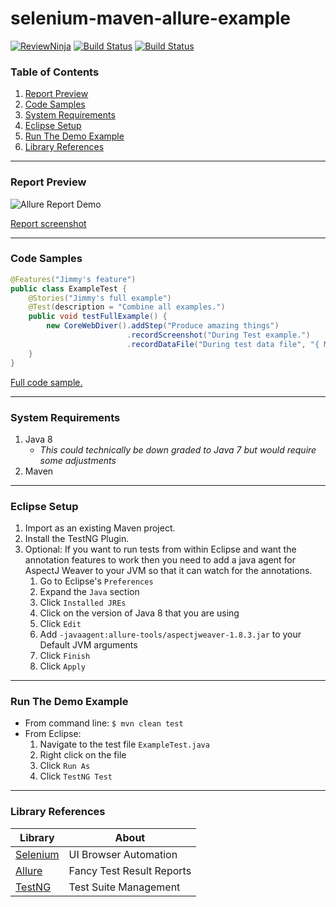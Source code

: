# selenium-maven-allure-example 
[![ReviewNinja](https://app.review.ninja/53761193/badge)](https://app.review.ninja/jzeisweiss/selenium-maven-allure-example)
[![Build Status](https://travis-ci.org/jzeisweiss/selenium-maven-allure-example.svg?branch=develop)](https://travis-ci.org/jzeisweiss/selenium-maven-allure-example)
[![Build Status](https://travis-ci.org/jzeisweiss/selenium-maven-allure-example.svg?branch=master)](https://travis-ci.org/jzeisweiss/selenium-maven-allure-example)

### Table of Contents  
1. [Report Preview](#report-preview)  
2. [Code Samples](#code-samples)  
3. [System Requirements](#system-requirements)  
4. [Eclipse Setup](#eclipse-setup)  
5. [Run The Demo Example](#run-the-demo-example)  
6. [Library References](#library-references)  

---

### Report Preview

![Allure Report Demo](allure-tools/allure_demo.gif?raw=true "Allure Report Demo")

[Report screenshot](allure-tools/allure_report_details.png?raw=true)

---

### Code Samples
```java
@Features("Jimmy's feature")
public class ExampleTest {
	@Stories("Jimmy's full example")
	@Test(description = "Combine all examples.")
	public void testFullExample() {
		new CoreWebDiver().addStep("Produce amazing things")
		                  .recordScreenshot("During Test example.")
		                  .recordDataFile("During test data file", "{ More Data }");
	}
}
```
[Full code sample.](src/test/java/com/bdh/automation/ExampleTest.java)

---

### System Requirements
1. Java 8 
	- *This could technically be down graded to Java 7 but would require some adjustments*
2. Maven

---

### Eclipse Setup
1. Import as an existing Maven project.
2. Install the TestNG Plugin.
3. Optional: If you want to run tests from within Eclipse and want the annotation features to work then you need to add a java agent for AspectJ Weaver to your JVM so that it can watch for the annotations.
	1. Go to Eclipse's `Preferences`
	2. Expand the `Java` section
	3. Click `Installed JREs`
	4. Click on the version of Java 8 that you are using
	5. Click `Edit`
	6. Add `-javaagent:allure-tools/aspectjweaver-1.8.3.jar` to your Default JVM arguments
	7. Click `Finish`
	8. Click `Apply`

---

### Run The Demo Example
- From command line: `$ mvn clean test`
- From Eclipse: 
	1. Navigate to the test file `ExampleTest.java`
	2. Right click on the file 
	3. Click `Run As`
	4. Click `TestNG Test`
	
---

### Library References

| Library       | About |
| ------------- | ------|
| [Selenium](http://www.seleniumhq.org/)     | UI Browser Automation     |
| [Allure](http://allure.qatools.ru/)        | Fancy Test Result Reports |
| [TestNG](http://testng.org/doc/index.html) | Test Suite Management     |


